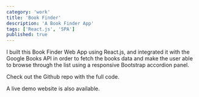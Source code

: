 ```yaml
---
category: 'work'
title: 'Book Finder'
description: 'A Book Finder App'
tags: ['React.js', 'SPA']
published: true
---
```


I built this Book Finder Web App using React.js, and integrated it with the Google Books API in order to fetch the books data and make the user able to browse through the list using a responsive Bootstrap accordion panel.

Check out the Github repo with the full code.

A live demo website is also available.
